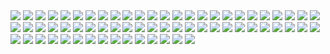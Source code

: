 <img src="images/Captura de pantalla 2023-12-06 023955.png"/>
<img src="images/Captura de pantalla 2023-12-06 024307.png"/>
<img src="images/Captura de pantalla 2023-12-06 024607.png"/>
<img src="images/Captura de pantalla 2023-12-06 024846.png"/>
<img src="images/Captura de pantalla 2023-12-06 030400.png"/>
<img src="images/Captura de pantalla 2023-12-06 033015.png"/>
<img src="images/Captura de pantalla 2023-12-06 033329.png"/>
<img src="images/Captura de pantalla 2023-12-06 033549.png"/>
<img src="images/Captura de pantalla 2023-12-06 034316.png"/>
<img src="images/Captura de pantalla 2023-12-06 042015.png"/>
<img src="images/Captura de pantalla 2023-12-06 042117.png"/>
<img src="images/Captura de pantalla 2023-12-06 042643.png"/>
<img src="images/Captura de pantalla 2023-12-06 042948.png"/>
<img src="images/Captura de pantalla 2023-12-06 045256.png"/>
<img src="images/Captura de pantalla 2023-12-06 045322.png"/>
<img src="images/Captura de pantalla 2023-12-06 045358.png"/>
<img src="images/Captura de pantalla 2023-12-06 045450.png"/>
<img src="images/Captura de pantalla 2023-12-06 045511.png"/>
<img src="images/Captura de pantalla 2023-12-06 045602.png"/>
<img src="images/Captura de pantalla 2023-12-06 051413.png"/>
<img src="images/Captura de pantalla 2023-12-06 052336.png"/>
<img src="images/Captura de pantalla 2023-12-06 055000.png"/>
<img src="images/Captura de pantalla 2023-12-06 164910.png"/>
<img src="images/Captura de pantalla 2023-12-06 165208.png"/>
<img src="images/Captura de pantalla 2023-12-06 174616.png"/>
<img src="images/Captura de pantalla 2023-12-06 174656.png"/>
<img src="images/Captura de pantalla 2023-12-06 175049.png"/>
<img src="images/Captura de pantalla 2023-12-06 175134.png"/>
<img src="images/Captura de pantalla 2023-12-06 175420.png"/>
<img src="images/Captura de pantalla 2023-12-06 175540.png"/>
<img src="images/Captura de pantalla 2023-12-06 180426.png"/>
<img src="images/Captura de pantalla 2023-12-06 181438.png"/>
<img src="images/Captura de pantalla 2023-12-06 181814.png"/>
<img src="images/Captura de pantalla 2023-12-06 182251.png"/>
<img src="images/Captura de pantalla 2023-12-06 182338.png"/>
<img src="images/Captura de pantalla 2023-12-06 184547.png"/>
<img src="images/Captura de pantalla 2023-12-06 190237.png"/>
<img src="images/Captura de pantalla 2023-12-06 190344.png"/>
<img src="images/Captura de pantalla 2023-12-06 190613.png"/>
<img src="images/Captura de pantalla 2023-12-06 190736.png"/>
<img src="images/Captura de pantalla 2023-12-06 190757.png"/>
<img src="images/Captura de pantalla 2023-12-06 190852.png"/>
<img src="images/Captura de pantalla 2023-12-06 191021.png"/>
<img src="images/Captura de pantalla 2023-12-06 191111.png"/>
<img src="images/Captura de pantalla 2023-12-06 191249.png"/>
<img src="images/Captura de pantalla 2023-12-06 191330.png"/>
<img src="images/Captura de pantalla 2023-12-06 191643.png"/>
<img src="images/Captura de pantalla 2023-12-06 191955.png"/>
<img src="images/Captura de pantalla 2023-12-06 192102.png"/>
<img src="images/Captura de pantalla 2023-12-06 192228.png"/>
<img src="images/Captura de pantalla 2023-12-06 192406.png"/>
<img src="images/Captura de pantalla 2023-12-06 192534.png"/>
<img src="images/Captura de pantalla 2023-12-06 192749.png"/>
<img src="images/Captura de pantalla 2023-12-06 192837.png"/>
<img src="images/Captura de pantalla 2023-12-06 192930.png"/>
<img src="images/Captura de pantalla 2023-12-06 193033.png"/>
<img src="images/Captura de pantalla 2023-12-06 193632.png"/>
<img src="images/Captura de pantalla 2023-12-06 194422.png"/>
<img src="images/Captura de pantalla 2023-12-06 194525.png"/>
<img src="images/Captura de pantalla 2023-12-06 204625.png"/>
<img src="images/Captura de pantalla 2023-12-06 210052.png"/>
<img src="images/Captura de pantalla 2023-12-06 214025.png"/>
<img src="images/Captura de pantalla 2023-12-06 214741.png"/>
<img src="images/Captura de pantalla 2023-12-06 215629.png"/>
<img src="images/Captura de pantalla 2023-12-06 215724.png"/>
